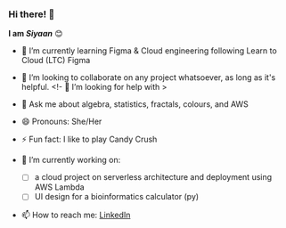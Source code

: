 ### Hi there! 👋
**I am *Siyaan***
😊
- 🌱 I’m currently learning Figma & Cloud engineering following Learn to Cloud (LTC)  Figma
- 👯 I’m looking to collaborate on any project whatsoever, as long as it's helpful.
<!- 🤔 I’m looking for help with >
- 💬 Ask me about algebra, statistics, fractals, colours, and AWS
- 😄 Pronouns: She/Her
- ⚡ Fun fact: I like to play Candy Crush

- 🔭 I’m currently working on:
  - [ ] a cloud project on serverless architecture and deployment using AWS Lambda
  - [ ] UI design for a bioinformatics calculator (py)
- 📫 How to reach me: [LinkedIn](https://www.linkedin.com/in/mariam-siyanbola/)
